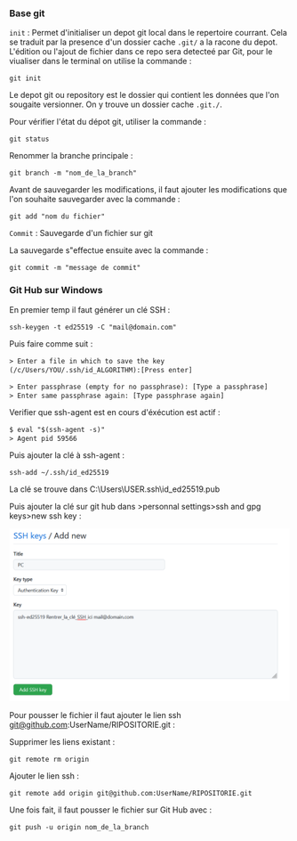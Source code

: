 ### Base git

`init` : Permet d'initialiser un depot git local dans le repertoire courrant. Cela se traduit par la presence d'un dossier cache `.git/` a la racone du depot.
L'édition ou l'ajout de fichier dans ce repo sera detecteé par Git, pour le viualiser dans le terminal on utilise la commande :  
```shell
git init
```

Le depot git ou repository est le dossier qui contient les données que l'on sougaite versionner. On y trouve un dossier cache `.git./`.

Pour vérifier l'état du dépot git, utiliser la commande :
```shell
git status
```

Renommer la branche principale :
```shell
git branch -m "nom_de_la_branch"
```

Avant de sauvegarder les modifications, il faut ajouter les modifications que l'on souhaite sauvegarder avec la commande :
```shell
git add "nom du fichier"
```

`Commit` : Sauvegarde d'un fichier sur git   

La sauvegarde s"effectue ensuite avec la commande :
``` shell
git commit -m "message de commit"
```

### Git Hub sur Windows


En premier temp il faut générer un clé SSH :
```shell
ssh-keygen -t ed25519 -C "mail@domain.com"
```

Puis faire comme suit : 
```
> Enter a file in which to save the key (/c/Users/YOU/.ssh/id_ALGORITHM):[Press enter]
```

```
> Enter passphrase (empty for no passphrase): [Type a passphrase]
> Enter same passphrase again: [Type passphrase again]
```

Verifier que ssh-agent est en cours d'éxécution est actif :
```shell
$ eval "$(ssh-agent -s)"
> Agent pid 59566
```

Puis ajouter la clé à ssh-agent :
```shell
ssh-add ~/.ssh/id_ed25519
```

La clé se trouve dans C:\Users\USER\.ssh\id_ed25519.pub

Puis ajouter la clé sur git hub dans >personnal settings>ssh and gpg keys>new ssh key :

![Alt text](/images/add_ssh_github.png)

Pour pousser le fichier il faut ajouter le lien ssh git@github.com:UserName/RIPOSITORIE.git :

Supprimer les liens existant :
```shell
git remote rm origin
```

Ajouter le lien ssh :
```shell
git remote add origin git@github.com:UserName/RIPOSITORIE.git
```

Une fois fait, il faut pousser le fichier sur Git Hub avec :
```shell
git push -u origin nom_de_la_branch
```
